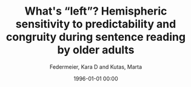 ---
layout: post
title: What's “left”? Hemispheric sensitivity to predictability and congruity during sentence reading by older adults

date: 1996-01-01 00:00
author: Federmeier, Kara D and Kutas, Marta
tags: ["aging","event-related potentials","hemispheric differences","n400","prediction","sentence processing"]
journal: Neuropsychologia

link: https://doi.org/10.1016/j.neuropsychologia.2019.107173

year: 2019
---